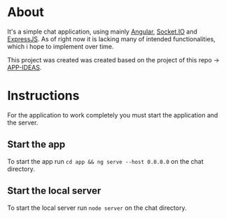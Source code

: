 # About

It's a simple chat application, using mainly [Angular](https://angular.io/), [Socket.IO](https://socket.io/) and [ExpressJS](https://expressjs.com/). As of right now it is lacking many of intended functionalities, which i hope to implement over time.

This project was created was created based on the project of this repo -> [APP-IDEAS](https://github.com/florinpop17/app-ideas/blob/master/Projects/3-Advanced/Chat-App.md).


# Instructions

For the application to work completely you must start the application and the server.

## Start the app

To start the app run `cd app && ng serve --host 0.0.0.0` on the chat directory.

## Start the local server

To start the local server run `node server` on the chat directory.
